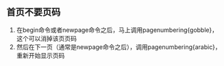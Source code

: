 ## 首页不要页码 
1. 在begin命令或者newpage命令之后，马上调用pagenumbering{gobble}，这个可以消掉该页页码
2. 然后在下一页（通常是newpage命令之后），调用pagenumbering{arabic}，重新开始显示页码



